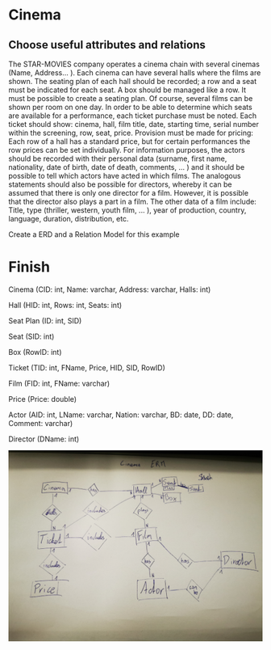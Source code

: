 # Cinema
## Choose useful attributes and relations


The STAR-MOVIES company operates a cinema chain with several cinemas (Name,
Address... ). Each cinema can have several halls where the films are shown. The seating plan of each hall should be recorded; a row and a seat must be indicated for each seat. A box should be managed like a row.
It must be possible to create a seating plan. Of course, several films can be shown per room on one day. In order to be able to determine which seats are available for a performance, each ticket purchase must be noted. Each ticket should show: cinema, hall, film title, date, starting time, serial number within the screening, row, seat, price.
Provision must be made for pricing: Each row of a hall has a standard price, but for certain performances the row prices can be set individually. For information purposes, the actors should be recorded with their personal data (surname, first name, nationality, date of birth, date of death, comments, ... ) and it should be possible to tell which actors have acted in which films.
The analogous statements should also be possible for directors, whereby it can be assumed that there is only one director for a film. However, it is possible that the director also plays a part in a film.
The other data of a film include: Title, type (thriller, western, youth film, ... ), year of production, country, language, duration, distribution, etc.

Create a ERD and a Relation Model for this example

# Finish

Cinema (CID: int, Name: varchar, Address: varchar, Halls: int)

Hall (HID: int, Rows: int, Seats: int)

Seat Plan (ID: int, SID)

Seat (SID: int)

Box (RowID: int)

Ticket (TID: int, FName, Price, HID, SID, RowID)

Film (FID: int, FName: varchar)

Price (Price: double)

Actor (AID: int, LName: varchar, Nation: varchar, BD: date, DD: date, Comment: varchar)

Director (DName: int)

![Photo](photo.jpg)